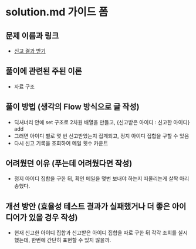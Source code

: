 # solution.md 가이드 폼

## 문제 이름과 링크

- [신고 결과 받기](https://school.programmers.co.kr/learn/courses/30/lessons/92334)

## 풀이에 관련된 주된 이론

- 자료 구조

## 풀이 방법 (생각의 Flow 방식으로 글 작성)

- 딕셔너리 안에 set 구조로 2차원 배열을 만들고, {신고받은 아이디 : 신고한 아이디} add
- 그러면 아이디 별로 몇 번 신고받았는지 집계되고, 정지 아이디 집합을 구할 수 있음
- 다시 신고 기록을 조회하여 메일 횟수 카운트

## 어려웠던 이유 (푸는데 어려웠다면 작성)

- 정지 아이디 집합을 구한 뒤, 확인 메일을 몇번 보내야 하는지 떠올리는게 살짝 아리송했다. 

## 개선 방안 (효율성 테스트 결과가 실패했거나 더 좋은 아이디어가 있을 경우 작성)

- 현재 신고한 아이디 집합과 신고받은 아이디 집합을 따로 구한 뒤 각각 조회를 실시했는데, 한번에 간단히 표현할 수 있지 않을까.
